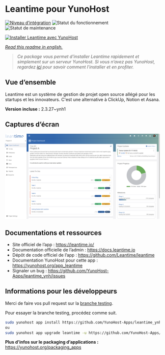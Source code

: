 <!--
N.B.: This README was automatically generated by https://github.com/YunoHost/apps/tree/master/tools/README-generator
It shall NOT be edited by hand.
-->

# Leantime pour YunoHost

[![Niveau d’intégration](https://dash.yunohost.org/integration/leantime.svg)](https://dash.yunohost.org/appci/app/leantime) ![Statut du fonctionnement](https://ci-apps.yunohost.org/ci/badges/leantime.status.svg) ![Statut de maintenance](https://ci-apps.yunohost.org/ci/badges/leantime.maintain.svg)

[![Installer Leantime avec YunoHost](https://install-app.yunohost.org/install-with-yunohost.svg)](https://install-app.yunohost.org/?app=leantime)

*[Read this readme in english.](./README.md)*

> *Ce package vous permet d’installer Leantime rapidement et simplement sur un serveur YunoHost.
Si vous n’avez pas YunoHost, regardez [ici](https://yunohost.org/#/install) pour savoir comment l’installer et en profiter.*

## Vue d’ensemble

Leantime est un système de gestion de projet open source allégé pour les startups et les innovateurs. C'est une alternative à ClickUp, Notion et Asana.

**Version incluse :** 2.3.27~ynh1

## Captures d’écran

![Capture d’écran de Leantime](./doc/screenshots/ProjectDashboard.png)

## Documentations et ressources

* Site officiel de l’app : <https://leantime.io/>
* Documentation officielle de l’admin : <https://docs.leantime.io>
* Dépôt de code officiel de l’app : <https://github.com/Leantime/leantime>
* Documentation YunoHost pour cette app : <https://yunohost.org/app_leantime>
* Signaler un bug : <https://github.com/YunoHost-Apps/leantime_ynh/issues>

## Informations pour les développeurs

Merci de faire vos pull request sur la [branche testing](https://github.com/YunoHost-Apps/leantime_ynh/tree/testing).

Pour essayer la branche testing, procédez comme suit.

``` bash
sudo yunohost app install https://github.com/YunoHost-Apps/leantime_ynh/tree/testing --debug
ou
sudo yunohost app upgrade leantime -u https://github.com/YunoHost-Apps/leantime_ynh/tree/testing --debug
```

**Plus d’infos sur le packaging d’applications :** <https://yunohost.org/packaging_apps>